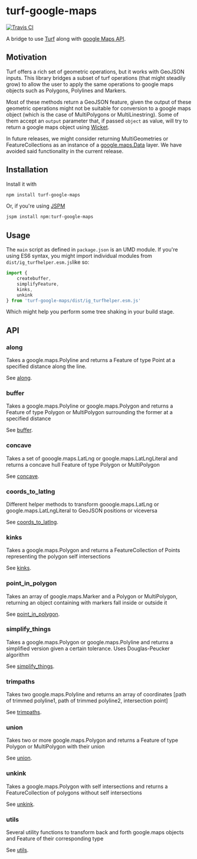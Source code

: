 # turf-google-maps

[![Travis CI](https://travis-ci.org/InstaGIS/turfhelper-lib-js.svg?branch=master)](https://travis-ci.org/InstaGIS/turfhelper-lib-js)

A bridge to use [Turf](http://turfjs.org) along with [google Maps API](https://developers.google.com/maps/documentation/javascript/reference/).

## Motivation

Turf offers a rich set of geometric operations, but it works with GeoJSON inputs. This library bridges a subset of turf operations (that might steadily grow)
to allow the user to apply the same operations to google maps objects such as Polygons, Polylines and Markers.

Most of these methods return a GeoJSON feature, given the output of these geometric operations might not be suitable for conversion to a google maps object (which is the case of MultiPolygons or MultiLinestring). Some of them accept an `output` parameter that, if passed `object` as value, will try to return 
a google maps object using [Wicket](https://www.npmjs.com/package/wicket). 

In future releases, we might consider returning MultiGeometries or FeatureCollections as an instance of a [google.maps.Data](https://developers.google.com/maps/documentation/javascript/reference/#data) layer. We have avoided said functionality in the current release.



## Installation

Install it with

```sh
npm install turf-google-maps
```

Or, if you're using [JSPM](https://www.npmjs.com/package/jspm)

```sh
jspm install npm:turf-google-maps
```

## Usage

The `main` script as defined in `package.json` is an UMD module. If you're using ES6 syntax, you might import individual 
modules from `dist/ig_turfhelper.esm.js`like so:

```js
import {
	createbuffer,
	simplifyFeature,
	kinks,
	unkink
} from 'turf-google-maps/dist/ig_turfhelper.esm.js'
``` 

Which might help you perform some tree shaking in your build stage.

## API


### along

Takes a google.maps.Polyline and returns a Feature of type Point at a specified distance along the line.

See [along](docs/along.md).

### buffer

Takes a google.maps.Polyline or google.maps.Polygon and returns a Feature of type Polygon or MultiPolygon surrounding the former at a specified distance

See [buffer](docs/buffer.md).

### concave

Takes a set of gooogle.maps.LatLng or google.maps.LatLngLiteral and returns a concave hull Feature of type Polygon or MultiPolygon

See [concave](docs/concave.md).

### coords_to_latlng

Different helper methods to transform gooogle.maps.LatLng or google.maps.LatLngLiteral to GeoJSON positions or viceversa

See [coords_to_latlng](docs/coords_to_latlng.md).

### kinks

Takes a google.maps.Polygon and returns a FeatureCollection of Points representing the polygon self intersections

See [kinks](docs/kinks.md).

### point_in_polygon

Takes an array of google.maps.Marker and a Polygon or MultiPolygon, returning an object containing with markers fall inside or outside it

See [point_in_polygon](docs/point_in_polygon.md).

### simplify_things

Takes a google.maps.Polygon or google.maps.Polyline and returns a simplified version given a certain tolerance. Uses Douglas-Peucker algorithm

See [simplify_things](docs/simplify_things.md).

### trimpaths

Takes two google.maps.Polyline and returns an array of coordinates [path of trimmed polyline1, path of trimmed polyline2, intersection point]

See [trimpaths](docs/trimpaths.md).

### union

Takes two or more google.maps.Polygon and returns a Feature of type Polygon or MultiPolygon with their union

See [union](docs/union.md).

### unkink

Takes a google.maps.Polygon with self intersections and returns a FeatureCollection of polygons without self intersections

See [unkink](docs/unkink.md).

### utils

Several utility functions to transform back and forth google.maps objects and Feature of their corresponding type

See [utils](docs/utils.md).

